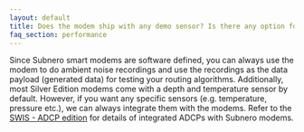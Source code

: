 ```yaml
---
layout: default
title: Does the modem ship with any demo sensor? Is there any option for interfacing any external sensors to these modems?
faq_section: performance
---
```


Since Subnero smart modems are software defined, you can always use the modem to do ambient noise recordings and use the recordings as the data payload (generated data) for testing your routing algorithms. Additionally, most Silver Edition modems come with a depth and temperature sensor by default. However, if you want any specific sensors (e.g. temperature, pressure etc.), we can always integrate them with the modems. Refer to the [SWIS - ADCP edition](https://subnero.com/solutions/swis) for details of integrated ADCPs with Subnero modems.